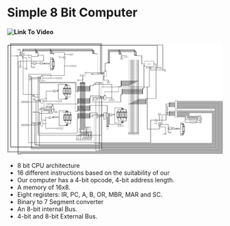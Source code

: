 # Simple 8 Bit Computer


#### ![Link To Video](https://www.youtube.com/watch?v=bzLV9FmAsYg)

![](sim_cpu.png)

- 8 bit CPU architecture 
- 16 different instructions based on the suitability of our
- Our computer has a 4-bit opcode, 4-bit address length. 
- A memory of 16x8.
- Eight registers: IR, PC, A, B, OR, MBR, MAR and SC.
- Binary to 7 Segment converter
- An 8-bit internal Bus.
- 4-bit and 8-bit External Bus.

